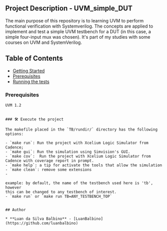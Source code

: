 ## Project Description - UVM_simple_DUT

The main purpose of this repository is to learning UVM to perform functional verification with Systemverilog.
The concepts are applied to implement and test a simple UVM testbench for a DUT (in this case, a simple four-input mux was chosen).
It's part of my studies with some courses on UVM and SystemVerilog.

## Table of Contents

- [Getting Started](#getting-started)
- [Prerequisites](#prerequisites)
- [Running the tests](#running-the-tests)


### Prerequisites

```
UVM 1.2


### 🛠️ Execute the project

The makefile placed in the `TB/rundir/` directory has the following options:

- `make run`: Run the project with Xcelium Logic Simulator from Cadence;
- `make gui`: Run the simulation using Simvision's GUI.
- `make cov`:  Run the project with Xcelium Logic Simulator from Cadence with coverage report in prompt.
- `make help`: a tip for activate the tools that allow the simulation
- `make clean`: remove some extensions
-

example: by default, the name of the testbench used here is 'tb', however 
this can be changed to any testbench of interest.
- `make run` or `make run TB=ANY_TESTBENCH_TOP`


## Author

* **Luan da Silva Balbino** - [LuanBalbino](https://github.com/luanbalbino)
